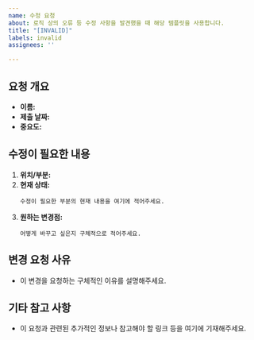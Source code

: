 ```yaml
---
name: 수정 요청
about: 로직 상의 오류 등 수정 사항을 발견했을 때 해당 템플릿을 사용합니다.
title: "[INVALID]"
labels: invalid
assignees: ''

---
```


## 요청 개요
- **이름:** 
- **제출 날짜:** 
- **중요도:** 

## 수정이 필요한 내용
1. **위치/부분:** 
2. **현재 상태:** 
    ```
    수정이 필요한 부분의 현재 내용을 여기에 적어주세요.
    ```
3. **원하는 변경점:** 
    ```
    어떻게 바꾸고 싶은지 구체적으로 적어주세요.
    ```

## 변경 요청 사유
- 이 변경을 요청하는 구체적인 이유를 설명해주세요.

## 기타 참고 사항
- 이 요청과 관련된 추가적인 정보나 참고해야 할 링크 등을 여기에 기재해주세요.
